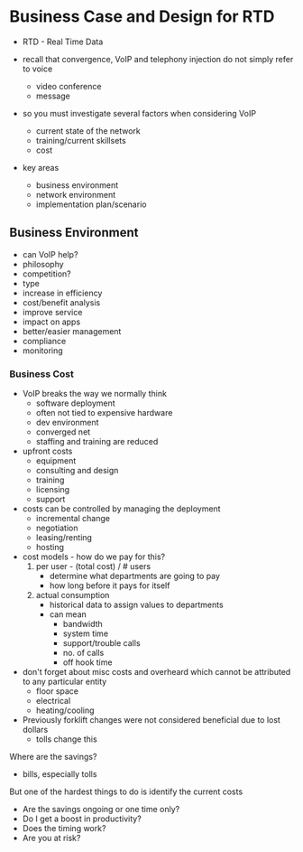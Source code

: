 # Business Case and Design for RTD

* RTD - Real Time Data

* recall that convergence, VoIP and telephony injection do not simply refer to voice
	* video conference
	* message
* so you must investigate several factors when considering VoIP
	* current state of the network
	* training/current skillsets
	* cost
* key areas
	* business environment
	* network environment
	* implementation plan/scenario

## Business Environment

* can VoIP help?
* philosophy
* competition?
* type
* increase in efficiency
* cost/benefit analysis
* improve service
* impact on apps
* better/easier management
* compliance
* monitoring

### Business Cost

* VoIP breaks the way we normally think
	* software deployment
	* often not tied to expensive hardware
	* dev environment
	* converged net
	* staffing and training are reduced
* upfront costs
	* equipment
	* consulting and design
	* training
	* licensing
	* support
* costs can be controlled by managing the deployment
	* incremental change
	* negotiation
	* leasing/renting
	* hosting
* cost models - how do we pay for this?
	1. per user - (total cost) / # users
		* determine what departments are going to pay
		* how long before it pays for itself
	2. actual consumption
		* historical data to assign values to departments
		* can mean
			* bandwidth
			* system time
			* support/trouble calls
			* no. of calls
			* off hook time
* don't forget about misc costs and overheard which cannot be attributed to any particular entity
	* floor space
	* electrical
	* heating/cooling
* Previously forklift changes were not considered beneficial due to lost dollars
	* tolls change this

Where are the savings?
* bills, especially tolls

But one of the hardest things to do is identify the current costs
* Are the savings ongoing or one time only?
* Do I get a boost in productivity?
* Does the timing work?
* Are you at risk?

